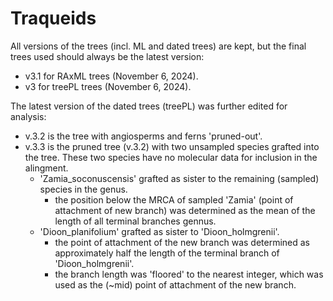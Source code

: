 # Traqueids

All versions of the trees (incl. ML and dated trees) are kept, but the final trees used should always be the latest version:
- v3.1 for RAxML trees (November 6, 2024).
- v3 for treePL trees (November 6, 2024).

The latest version of the dated trees (treePL) was further edited for analysis:
- v.3.2 is the tree with angiosperms and ferns 'pruned-out'.
- v.3.3 is the pruned tree (v.3.2) with two unsampled species grafted into the tree. These two species have no molecular data for inclusion in the alingment.
  - 'Zamia_soconuscensis' grafted as sister to the remaining (sampled) species in the genus. 
     - the position below the MRCA of sampled 'Zamia' (point of attachment of new branch) was determined as the mean of the length of all terminal branches gennus.
  - 'Dioon_planifolium' grafted as sister to 'Dioon_holmgrenii'. 
    - the point of attachment of the new branch was determined as approximately half the length of the terminal branch of 'Dioon_holmgrenii'.
    - the branch length was 'floored' to the nearest integer, which was used as the (~mid) point of attachment of the new branch.

